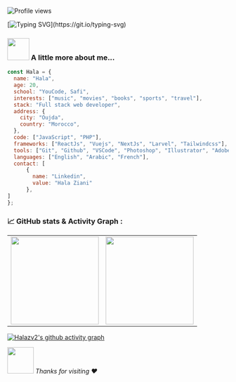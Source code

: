![Profile views](https://gpvc.arturio.dev/Halazv2)


[![Typing SVG](https://readme-typing-svg.herokuapp.com/?lines=Hi+there+%F0%9F%91%8B;Welcome+to+My+Profile!)](https://git.io/typing-svg)
### <img src="https://media.giphy.com/media/VgCDAzcKvsR6OM0uWg/giphy.gif" width="50"> A little more about me...
```javascript
const Hala = {
  name: "Hala",
  age: 20,
  school: "YouCode, Safi",
  interests: ["music", "movies", "books", "sports", "travel"],
  stack: "Full stack web developer",
  address: {
    city: "Oujda",
    country: "Morocco",
  },
  code: ["JavaScript", "PHP"],
  frameworks: ["ReactJs", "Vuejs", "NextJs", "Larvel", "Tailwindcss"],
  tools: ["Git", "Github", "VSCode", "Photoshop", "Illustrator", "AdobeXD" , "Figma"],
  languages: ["English", "Arabic", "French"],
  contact: [
      {
        name: "Linkedin",
        value: "Hala Ziani"
      },
]
};
```
### 📈 GitHub stats & Activity Graph :
<table cellpadding="0">
  <tr style="padding: 10">
    <!-- GitHub Stats Card -->  
    <td valign="top"><img height="200" src="https://github-readme-stats.vercel.app/api?username=Halazv2&show_icons=true&theme=dracula&include_all_commits=true"/></td>
    <!-- GitHub Top Language Card -->
    <td valign="top"><img height="200" src="https://github-readme-stats.vercel.app/api/top-langs/?username=Halazv2&theme=dracula&layout=compact"/></td>
  </tr>
</table>

[![Halazv2's github activity graph](https://activity-graph.herokuapp.com/graph?username=Halazv2&theme=react-dark)](https://github.com/ashutosh00710/github-readme-activity-graph)


<img src="https://media.giphy.com/media/LnQjpWaON8nhr21vNW/giphy.gif" width="60"> <em> Thanks for visiting :heart: </em>
